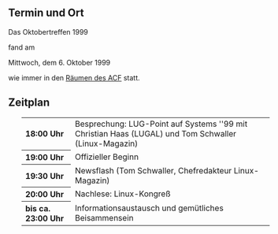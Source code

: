<h2>Termin und Ort</h2>
 <p>
 Das Oktobertreffen 1999 
 
 fand am 
 </p>
 Mittwoch, dem 6. Oktober 1999
 <p> wie immer in den <a href="/Treffen/Treffpunkt/">Räumen des ACF</a> statt.</p>
 <h2>Zeitplan</h2>
 <table width="100%" align="center" style="margin-left:20pt;">
 <tr>
	 <th align="left" width="20%">18:00 Uhr</th>
	 <td align="left" width="80%">Besprechung: LUG-Point auf Systems ''99 mit Christian Haas (LUGAL) und Tom Schwaller (Linux-Magazin)</td>
	</tr>
 <tr>
	 <th align="left" width="20%">19:00 Uhr</th>
	 <td align="left" width="80%">Offizieller Beginn</td>
	</tr>
 <tr>
	 <th align="left" width="20%">19:30 Uhr</th>
	 <td align="left" width="80%">Newsflash (Tom Schwaller, Chefredakteur Linux-Magazin)</td>
	</tr>
 <tr>
	 <th align="left" width="20%">20:00 Uhr</th>
	 <td align="left" width="80%">Nachlese: Linux-Kongreß</td>
	</tr>
 <tr>
	 <th align="left" width="20%">bis ca. 23:00 Uhr</th>
	 <td align="left" width="80%">Informationsaustausch und gemütliches Beisammensein</td>
	</tr>
 </table>